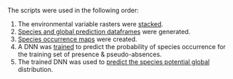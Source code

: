 The scripts were used in the following order:

1. The environmental variable rasters were [stacked](Stacking_environmental_rasters).
2. [Species and global prediction dataframes](Create_species_and_global_prediction_dataframes) were generated.
3. [Species occurrence maps](Create_occurrence_maps) were created.
4. A DNN was [trained](Train_DNN) to predict the probability of species occurrence for the training set of presence \& pseudo-absences.
5. The trained DNN was used to [predict the species potential global](Global_predictions_trained_DNN) distribution. 
